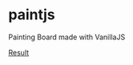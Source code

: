 # paintjs
Painting Board made with VanillaJS

<a href = https://prame185.github.io/paintjs/> Result </a>
